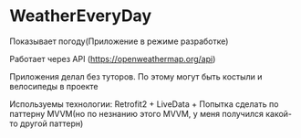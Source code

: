 # WeatherEveryDay
Показывает погоду(Приложение в режиме разработке)

Работает через API (https://openweathermap.org/api)

Приложения делал без туторов. По этому могут быть костыли и велосипеды в проекте

Используемы технологии: Retrofit2 + LiveData + Попытка сделать по паттерну MVVM(но по незнанию этого MVVM, у меня получился какой-то другой паттерн)
